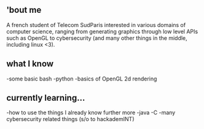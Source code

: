 <h2>'bout me</h2>
A french student of Telecom SudParis interested in various domains of computer science, ranging from generating graphics through low level APIs such as OpenGL to cybersecurity (and many other things in the middle, including linux <3).
<h2>what I know</h2>
-some basic bash
-python
-basics of OpenGL 2d rendering
<h2>currently learning...</h2>
-how to use the things I already know further more
-java
-C
-many cybersecurity related things (s/o to hackademINT)
